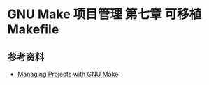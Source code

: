 # GNU Make 项目管理 第七章 可移植 Makefile

[annotation]: <id> (0e8c3ad6-c989-4ed5-8dec-eb535bc0352f)
[annotation]: <status> (protect)
[annotation]: <create_time> (2021-04-18 19:20:06)
[annotation]: <category> (计算机技术)
[annotation]: <tags> (Make|Makefile|GNU)
[annotation]: <topic> (GNU Make项目管理)
[annotation]: <index> (7)
[annotation]: <comments> (true)
[annotation]: <url> (http://blog.ccyg.studio/article/0e8c3ad6-c989-4ed5-8dec-eb535bc0352f)

## 参考资料

- [Managing Projects with GNU Make](https://book.douban.com/subject/1850994/)